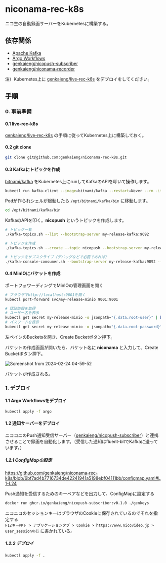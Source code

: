 # niconama-rec-k8s

ニコ生の自動録画サーバーをKubernetesに構築する。

## 依存関係

- [Apache Kafka](https://kafka.apache.org/)
- [Argo Workflows](https://argoproj.github.io/workflows/)
- [genkaieng/nicopush-subscriber](https://github.com/genkaieng/nicopush-subscriber)
- [genkaieng/niconama-recorder](https://github.com/genkaieng/niconama-recorder)

注）Kubernetes上に [genkaieng/live-rec-k8s](https://github.com/genkaieng/live-rec-k8s) をデプロイをしてください。

## 手順

### 0. 事前準備

#### 0.1 live-rec-k8s

[genkaieng/live-rec-k8s](https://github.com/genkaieng/live-rec-k8s) の手順に従ってKubernetes上に構築しておく。

#### 0.2 git clone

```sh
git clone git@github.com:genkaieng/niconama-rec-k8s.git
```

#### 0.3 Kafkaにトピックを作成

[bitnami/kafka](https://hub.docker.com/r/bitnami/kafka) をKubernetes上にrunしてKafkaのAPIを叩いて操作します。

```sh
kubectl run kafka-client --image=bitnami/kafka --restart=Never --rm -it -- /bin/bash
```

Podが作られシェルが起動したら `/opt/bitnami/kafka/bin` に移動します。

```sh
cd /opt/bitnami/kafka/bin
```

KafkaのAPIを叩く。**nicopush** というトピックを作成します。

```sh
# トピック一覧
./kafka-topics.sh --list --bootstrap-server my-release-kafka:9092

# トピックを作成
./kafka-topics.sh --create --topic nicopush --bootstrap-server my-release-kafka:9092

# トピックをサブスクライブ（デバッグなどで必要であれば）
./kafka-console-consumer.sh --bootstrap-server my-release-kafka:9092 --topic nicopush --from-beginning
```

#### 0.4 MinIOにバケットを作成

ポートフォワーディングでMinIOの管理画面を開く

```sh
# ブラウザでhttp://localhost:9001を開く
kubectl port-forward svc/my-release-minio 9001:9001

# 認証情報を取得
# ユーザー名を表示
kubectl get secret my-release-minio -o jsonpath="{.data.root-user}" | base64 --decode
# パスワードを表示
kubectl get secret my-release-minio -o jsonpath="{.data.root-password}" | base64 --decode
```

左ペインのBucketsを開き、Create Bucketボタン押下。

バケットの作成画面が開いたら、バケット名に **niconama** と入力して、Create Bucketボタン押下。

![Screenshot from 2024-02-24 04-59-52](https://github.com/genkaieng/niconama-rec-k8s/assets/154831542/b66b7e02-2693-40a5-9477-f37c84bcfb1e)

バケットが作成される。

### 1. デプロイ

#### 1.1 Argo Workflowsをデプロイ

```sh
kubectl apply -f argo
```

#### 1.2 通知サーバーをデプロイ

ニココニのPush通知受信サーバー（[genkaieng/nicopush-subscriber](https://github.com/genkaieng/nicopush-subscriber)）と連携させることで録画を自動化します。（受信した通知はfluent-bitでKafkaに送っています。）

##### 1.2.1 ConfigMapの設定

https://github.com/genkaieng/niconama-rec-k8s/blob/6bf7ad4b7716734de42241941a5198ebf04111bb/configmap.yaml#L1-L24

Push通知を受信するためのキーペアなどを出力して、ConfigMapに設定する

```sh
docker run ghcr.io/genkaieng/nicopush-subscriber:v0.1.0 ./genkeys
```

ニコニコのセッションキーはブラウザのCookieに保存されているのでそれを指定する<br>
`F12キー押下 > アプリケーションタブ > Cookie > https://www.nicovideo.jp > user_sessionの行` に書かれている。

##### 1.2.2 デプロイ

```sh
kubectl apply -f .
```
